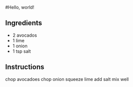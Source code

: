 #Hello, world!

## Ingredients

* 2 avocados
* 1 lime
* 1 onion
* 1 tsp salt

## Instructions

chop avocadoes
chop onion
squeeze lime
add salt
mix well

